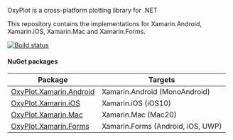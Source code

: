 OxyPlot is a cross-platform plotting library for .NET

This repository contains the implementations for Xamarin.Android, Xamarin.iOS, Xamarin.Mac and Xamarin.Forms.

[![Build status](https://img.shields.io/appveyor/ci/objorke/oxyplot-xamarin.svg)](https://ci.appveyor.com/project/objorke/oxyplot-xamarin)

#### NuGet packages

Package | Targets
--------|---------------
[OxyPlot.Xamarin.Android](https://www.nuget.org/packages/OxyPlot.Xamarin.Android) | Xamarin.Android (MonoAndroid)
[OxyPlot.Xamarin.iOS](https://www.nuget.org/packages/OxyPlot.Xamarin.iOS) | Xamarin.iOS (iOS10)
[OxyPlot.Xamarin.Mac](https://www.nuget.org/packages/OxyPlot.Xamarin.Mac) | Xamarin.Mac (Mac20)
[OxyPlot.Xamarin.Forms](https://www.nuget.org/packages/OxyPlot.Xamarin.Forms) | Xamarin.Forms (Android, iOS, UWP)
